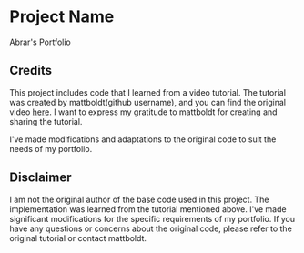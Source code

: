 # Project Name

Abrar's Portfolio

## Credits

This project includes code that I learned from a video tutorial. The tutorial was created by mattboldt(github username), and you can find the original video [here](https://www.youtube.com/watch?v=7mVQZZrPePk). I want to express my gratitude to mattboldt for creating and sharing the tutorial.

I've made modifications and adaptations to the original code to suit the needs of my portfolio.

## Disclaimer

I am not the original author of the base code used in this project. The implementation was learned from the tutorial mentioned above. I've made significant modifications for the specific requirements of my portfolio. If you have any questions or concerns about the original code, please refer to the original tutorial or contact mattboldt.

